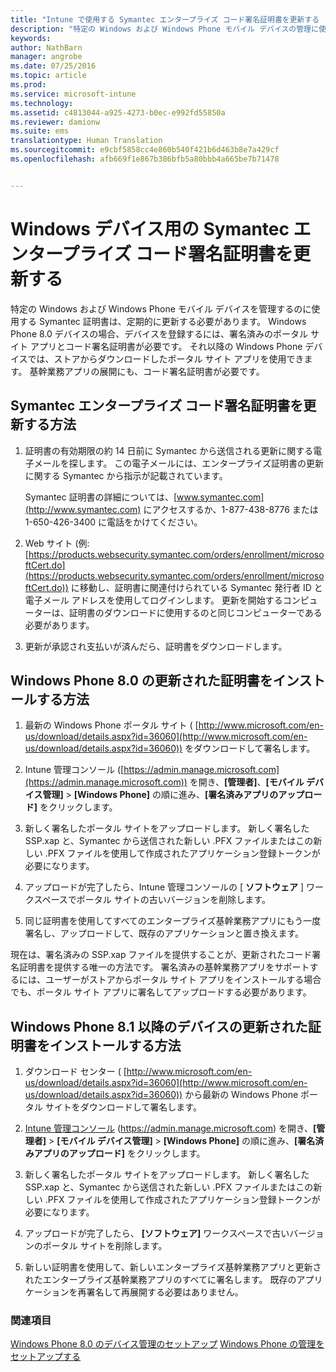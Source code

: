```yaml
---
title: "Intune で使用する Symantec エンタープライズ コード署名証明書を更新する | Microsoft Intune"
description: "特定の Windows および Windows Phone モバイル デバイスの管理に使用する Symantec 証明書を更新するためのガイダンス"
keywords: 
author: NathBarn
manager: angrobe
ms.date: 07/25/2016
ms.topic: article
ms.prod: 
ms.service: microsoft-intune
ms.technology: 
ms.assetid: c4813044-a925-4273-b0ec-e992fd55850a
ms.reviewer: damionw
ms.suite: ems
translationtype: Human Translation
ms.sourcegitcommit: e9cbf5858cc4e860b540f421b6d463b8e7a429cf
ms.openlocfilehash: afb669f1e867b386bfb5a80bbb4a665be7b71478


---
```


# Windows デバイス用の Symantec エンタープライズ コード署名証明書を更新する

特定の Windows および Windows Phone モバイル デバイスを管理するのに使用する Symantec 証明書は、定期的に更新する必要があります。 Windows Phone 8.0 デバイスの場合、デバイスを登録するには、署名済みのポータル サイト アプリとコード署名証明書が必要です。 それ以降の Windows Phone デバイスでは、ストアからダウンロードしたポータル サイト アプリを使用できます。 基幹業務アプリの展開にも、コード署名証明書が必要です。

## Symantec エンタープライズ コード署名証明書を更新する方法

1.  証明書の有効期限の約 14 日前に Symantec から送信される更新に関する電子メールを探します。 この電子メールには、エンタープライズ証明書の更新に関する Symantec から指示が記載されています。

    Symantec 証明書の詳細については、[www.symantec.com](http://www.symantec.com) にアクセスするか、1-877-438-8776 または 1-650-426-3400 に電話をかけてください。

2.  Web サイト (例: [https://products.websecurity.symantec.com/orders/enrollment/microsoftCert.do](https://products.websecurity.symantec.com/orders/enrollment/microsoftCert.do)) に移動し、証明書に関連付けられている Symantec 発行者 ID と電子メール アドレスを使用してログインします。 更新を開始するコンピューターは、証明書のダウンロードに使用するのと同じコンピューターである必要があります。

3.  更新が承認され支払いが済んだら、証明書をダウンロードします。

## Windows Phone 8.0 の更新された証明書をインストールする方法

1.  最新の Windows Phone ポータル サイト ( [http://www.microsoft.com/en-us/download/details.aspx?id=36060](http://www.microsoft.com/en-us/download/details.aspx?id=36060)) をダウンロードして署名します。

2.  Intune 管理コンソール ([https://admin.manage.microsoft.com](https://admin.manage.microsoft.com)) を開き、**[管理者]**、**[モバイル デバイス管理]** &gt; **[Windows Phone]** の順に進み、**[署名済みアプリのアップロード]** をクリックします。

3.  新しく署名したポータル サイトをアップロードします。 新しく署名した SSP.xap と、Symantec から送信された新しい .PFX ファイルまたはこの新しい .PFX ファイルを使用して作成されたアプリケーション登録トークンが必要になります。

4.  アップロードが完了したら、Intune 管理コンソールの [ **ソフトウェア** ] ワークスペースでポータル サイトの古いバージョンを削除します。

5.  同じ証明書を使用してすべてのエンタープライズ基幹業務アプリにもう一度署名し、アップロードして、既存のアプリケーションと置き換えます。

現在は、署名済みの SSP.xap ファイルを提供することが、更新されたコード署名証明書を提供する唯一の方法です。 署名済みの基幹業務アプリをサポートするには、ユーザーがストアからポータル サイト アプリをインストールする場合でも、ポータル サイト アプリに署名してアップロードする必要があります。

## Windows Phone 8.1 以降のデバイスの更新された証明書をインストールする方法

1.  ダウンロード センター ( [http://www.microsoft.com/en-us/download/details.aspx?id=36060](http://www.microsoft.com/en-us/download/details.aspx?id=36060)) から最新の Windows Phone ポータル サイトをダウンロードして署名します。

2.  [Intune 管理コンソール](https://admin.manage.microsoft.com) (https://admin.manage.microsoft.com) を開き、**[管理者]** &gt; **[モバイル デバイス管理]** &gt; **[Windows Phone]** の順に進み、**[署名済みアプリのアップロード]** をクリックします。

3.  新しく署名したポータル サイトをアップロードします。 新しく署名した SSP.xap と、Symantec から送信された新しい .PFX ファイルまたはこの新しい .PFX ファイルを使用して作成されたアプリケーション登録トークンが必要になります。

4.  アップロードが完了したら、 **[ソフトウェア]**  ワークスペースで古いバージョンのポータル サイトを削除します。

5.  新しい証明書を使用して、新しいエンタープライズ基幹業務アプリと更新されたエンタープライズ基幹業務アプリのすべてに署名します。 既存のアプリケーションを再署名して再展開する必要はありません。


### 関連項目
[Windows Phone 8.0 のデバイス管理のセットアップ](set-up-windows-phone-8.0-management-with-microsoft-intune.md)
[Windows Phone の管理をセットアップする](set-up-windows-phone-management-with-microsoft-intune.md)



<!--HONumber=Jul16_HO4-->


